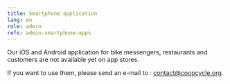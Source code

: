 ```yaml
---
title: Smartphone application
lang: en
role: admin
refs: admin-smartphone-apps
---
```


Our iOS and Android application for bike messengers, restaurants and customers are not available yet on app stores.

If you want to use them, please send an e-mail to : <a href="mailto:contact@coopcycle.org">contact@coopcycle.org</a>.
